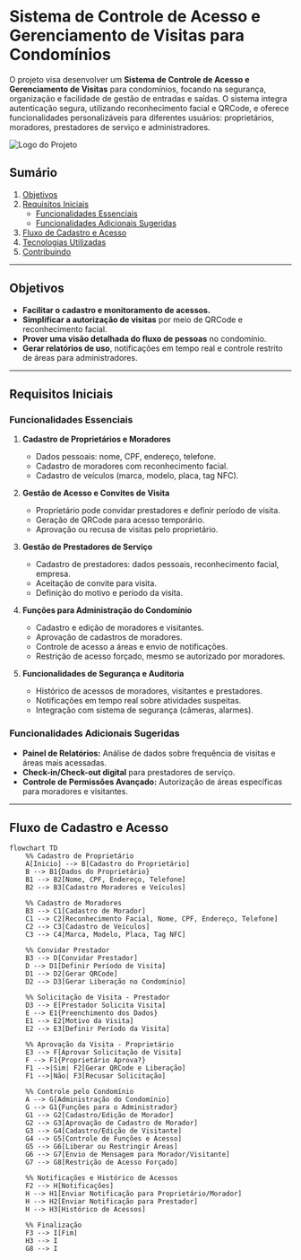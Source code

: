 # Sistema de Controle de Acesso e Gerenciamento de Visitas para Condomínios

O projeto visa desenvolver um **Sistema de Controle de Acesso e Gerenciamento de Visitas** para condomínios, focando na segurança, organização e facilidade de gestão de entradas e saídas. O sistema integra autenticação segura, utilizando reconhecimento facial e QRCode, e oferece funcionalidades personalizáveis para diferentes usuários: proprietários, moradores, prestadores de serviço e administradores.

![Logo do Projeto](./portaria_condominio/assets/images/logopng)

## Sumário

1. [Objetivos](#objetivos)
2. [Requisitos Iniciais](#requisitos-iniciais)
   - [Funcionalidades Essenciais](#funcionalidades-essenciais)
   - [Funcionalidades Adicionais Sugeridas](#funcionalidades-adicionais-sugeridas)
3. [Fluxo de Cadastro e Acesso](#fluxo-de-cadastro-e-acesso)
4. [Tecnologias Utilizadas](#tecnologias-utilizadas)
5. [Contribuindo](#contribuindo)

---

## Objetivos

- **Facilitar o cadastro e monitoramento de acessos.**
- **Simplificar a autorização de visitas** por meio de QRCode e reconhecimento facial.
- **Prover uma visão detalhada do fluxo de pessoas** no condomínio.
- **Gerar relatórios de uso**, notificações em tempo real e controle restrito de áreas para administradores.

---

## Requisitos Iniciais

### Funcionalidades Essenciais

1. **Cadastro de Proprietários e Moradores**
   - Dados pessoais: nome, CPF, endereço, telefone.
   - Cadastro de moradores com reconhecimento facial.
   - Cadastro de veículos (marca, modelo, placa, tag NFC).

2. **Gestão de Acesso e Convites de Visita**
   - Proprietário pode convidar prestadores e definir período de visita.
   - Geração de QRCode para acesso temporário.
   - Aprovação ou recusa de visitas pelo proprietário.

3. **Gestão de Prestadores de Serviço**
   - Cadastro de prestadores: dados pessoais, reconhecimento facial, empresa.
   - Aceitação de convite para visita.
   - Definição do motivo e período da visita.

4. **Funções para Administração do Condomínio**
   - Cadastro e edição de moradores e visitantes.
   - Aprovação de cadastros de moradores.
   - Controle de acesso a áreas e envio de notificações.
   - Restrição de acesso forçado, mesmo se autorizado por moradores.

5. **Funcionalidades de Segurança e Auditoria**
   - Histórico de acessos de moradores, visitantes e prestadores.
   - Notificações em tempo real sobre atividades suspeitas.
   - Integração com sistema de segurança (câmeras, alarmes).

### Funcionalidades Adicionais Sugeridas

- **Painel de Relatórios:** Análise de dados sobre frequência de visitas e áreas mais acessadas.
- **Check-in/Check-out digital** para prestadores de serviço.
- **Controle de Permissões Avançado:** Autorização de áreas específicas para moradores e visitantes.

---

## Fluxo de Cadastro e Acesso

```mermaid
flowchart TD
    %% Cadastro de Proprietário
    A[Inicio] --> B[Cadastro do Proprietário]
    B --> B1{Dados do Proprietário}
    B1 --> B2[Nome, CPF, Endereço, Telefone]
    B2 --> B3[Cadastro Moradores e Veículos]

    %% Cadastro de Moradores
    B3 --> C1[Cadastro de Morador]
    C1 --> C2[Reconhecimento Facial, Nome, CPF, Endereço, Telefone]
    C2 --> C3[Cadastro de Veículos]
    C3 --> C4[Marca, Modelo, Placa, Tag NFC]

    %% Convidar Prestador
    B3 --> D[Convidar Prestador]
    D --> D1[Definir Período de Visita]
    D1 --> D2[Gerar QRCode]
    D2 --> D3[Gerar Liberação no Condomínio]

    %% Solicitação de Visita - Prestador
    D3 --> E[Prestador Solicita Visita]
    E --> E1{Preenchimento dos Dados}
    E1 --> E2[Motivo da Visita]
    E2 --> E3[Definir Período da Visita]

    %% Aprovação da Visita - Proprietário
    E3 --> F[Aprovar Solicitação de Visita]
    F --> F1{Proprietário Aprova?}
    F1 -->|Sim| F2[Gerar QRCode e Liberação]
    F1 -->|Não| F3[Recusar Solicitação]

    %% Controle pelo Condomínio
    A --> G[Administração do Condomínio]
    G --> G1{Funções para o Administrador}
    G1 --> G2[Cadastro/Edição de Morador]
    G2 --> G3[Aprovação de Cadastro de Morador]
    G3 --> G4[Cadastro/Edição de Visitante]
    G4 --> G5[Controle de Funções e Acesso]
    G5 --> G6[Liberar ou Restringir Áreas]
    G6 --> G7[Envio de Mensagem para Morador/Visitante]
    G7 --> G8[Restrição de Acesso Forçado]

    %% Notificações e Histórico de Acessos
    F2 --> H[Notificações]
    H --> H1[Enviar Notificação para Proprietário/Morador]
    H --> H2[Enviar Notificação para Prestador]
    H --> H3[Histórico de Acessos]

    %% Finalização
    F3 --> I[Fim]
    H3 --> I
    G8 --> I
```